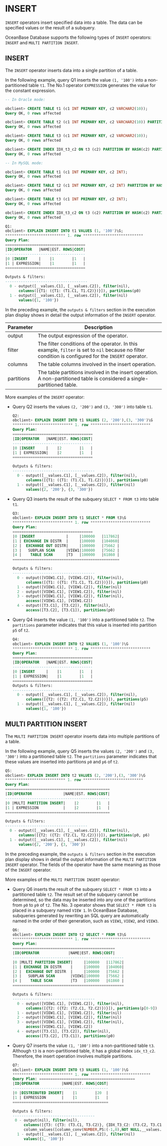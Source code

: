 # INSERT

`INSERT` operators insert specified data into a table. The data can be specified values or the result of a subquery.

OceanBase Database supports the following types of `INSERT` operators: `INSERT` and `MULTI PARTITION INSERT`.

## INSERT

The `INSERT` operator inserts data into a single partition of a table.

In the following example, query Q1 inserts the value `(1, '100')` into a non-partitioned table `t1`. The No.1 operator `EXPRESSION` generates the value for the constant expression.

```sql
-- In Oracle mode:

obclient> CREATE TABLE t1 (c1 INT PRIMARY KEY, c2 VARCHAR2(10));
Query OK, 0 rows affected

obclient> CREATE TABLE t2 (c1 INT PRIMARY KEY, c2 VARCHAR2(10)) PARTITION BY HASH(c1) PARTITIONS 10;
Query OK, 0 rows affected

obclient> CREATE TABLE t3 (c1 INT PRIMARY KEY, c2 VARCHAR2(10));
Query OK, 0 rows affected

obclient> CREATE INDEX IDX_t3_c2 ON t3 (c2) PARTITION BY HASH(c2) PARTITIONS 3;
Query OK, 0 rows affected

-- In MySQL mode:

obclient> CREATE TABLE t1 (c1 INT PRIMARY KEY, c2 INT);
Query OK, 0 rows affected

obclient> CREATE TABLE t2 (c1 INT PRIMARY KEY, c2 INT) PARTITION BY HASH(c1) PARTITIONS 10;
Query OK, 0 rows affected

obclient> CREATE TABLE t3 (c1 INT PRIMARY KEY, c2 INT);
Query OK, 0 rows affected

obclient> CREATE INDEX IDX_t3_c2 ON t3 (c2) PARTITION BY HASH(c2) PARTITIONS 3;
Query OK, 0 rows affected

Q1:
obclient> EXPLAIN INSERT INTO t1 VALUES (1, '100')\G;
*************************** 1. row ***************************
Query Plan:
====================================
|ID|OPERATOR   |NAME|EST. ROWS|COST|
------------------------------------
|0 |INSERT     |    |1        |1   |
|1 | EXPRESSION|    |1        |1   |
====================================

Outputs & filters:
-------------------------------------
  0 - output([__values.C1], [__values.C2]), filter(nil),
      columns([{T1: ({T1: (T1.C1, T1.C2)})}]), partitions(p0)
  1 - output([__values.C1], [__values.C2]), filter(nil)
      values({1, '100'})
```

In the preceding example, the `outputs & filters` section in the execution plan display shows in detail the output information of the `INSERT` operator.

| **Parameter** | **Description** |
|------------|----------------------------------------------------------------------|
| output | The output expression of the operator.  |
| filter | The filter conditions of the operator.  In this example, `filter` is set to `nil` because no filter condition is configured for the `INSERT` operator.  |
| columns | The table columns involved in the insert operation.  |
| partitions | The table partitions involved in the insert operation. A non-partitioned table is considered a single-partitioned table.  |

More examples of the `INSERT` operator:

* Query Q2 inserts the values `(2, '200')` and `(3, '300')` into table `t1`.

   ```sql
   Q2:
   obclient> EXPLAIN INSERT INTO t1 VALUES (2, '200'),(3, '300')\G
   *************************** 1. row ***************************
   Query Plan:
   ====================================
   |ID|OPERATOR   |NAME|EST. ROWS|COST|
   ------------------------------------
   |0 |INSERT     |    |2        |1   |
   |1 | EXPRESSION|    |2        |1   |
   ====================================

   Outputs & filters:
   -------------------------------------
     0 - output([__values.C1], [__values.C2]), filter(nil),
         columns([{T1: ({T1: (T1.C1, T1.C2)})}]), partitions(p0)
     1 - output([__values.C1], [__values.C2]), filter(nil)
         values({2, '200'}, {3, '300'})
   ```

* Query Q3 inserts the result of the subquery `SELECT * FROM t3` into table `t1`.

   ```sql
   Q3:
   obclient> EXPLAIN INSERT INTO t1 SELECT * FROM t3\G
   *************************** 1. row ***************************
   Query Plan:
   ====================================
   |0 |INSERT              |     |100000   |117862|
   |1 | EXCHANGE IN DISTR  |     |100000   |104060|
   |2 |  EXCHANGE OUT DISTR|     |100000   |75662 |
   |3 |   SUBPLAN SCAN     |VIEW1|100000   |75662 |
   |4 |    TABLE SCAN      |T3   |100000   |61860 |
   ================================================

   Outputs & filters:
   -------------------------------------
     0 - output([VIEW1.C1], [VIEW1.C2]), filter(nil),
         columns([{T1: ({T1: (T1.C1, T1.C2)})}]), partitions(p0)
     1 - output([VIEW1.C1], [VIEW1.C2]), filter(nil)
     2 - output([VIEW1.C1], [VIEW1.C2]), filter(nil)
     3 - output([VIEW1.C1], [VIEW1.C2]), filter(nil),
         access([VIEW1.C1], [VIEW1.C2])
     4 - output([T3.C1], [T3.C2]), filter(nil),
         access([T3.C2], [T3.C1]), partitions(p0)
   ```

* Query Q4 inserts the value `(1, '100')` into a partitioned table `t2`. The `partitions` parameter indicates that this value is inserted into partition `p5` of `t2`.

   ```sql
   Q4:
   obclient> EXPLAIN INSERT INTO t2 VALUES (1, '100')\G
   *************************** 1. row ***************************
   Query Plan:
   ====================================
   |ID|OPERATOR   |NAME|EST. ROWS|COST|
   ------------------------------------
   |0 |INSERT     |    |1        |1   |
   |1 | EXPRESSION|    |1        |1   |
   ====================================
   Outputs & filters:
   -------------------------------------
     0 - output([__values.C1], [__values.C2]), filter(nil),
         columns([{T2: ({T2: (T2.C1, T2.C2)})}]), partitions(p5)
     1 - output([__values.C1], [__values.C2]), filter(nil)
         values({1, '100'})
   ```

## MULTI PARTITION INSERT

The `MULTI PARTITION INSERT` operator inserts data into multiple partitions of a table.

In the following example, query Q5 inserts the values `(2, '200')` and `(3, '300')` into a partitioned table `t2`. The `partitions` parameter indicates that these values are inserted into partitions `p0` and `p6` of `t2`.

```sql
Q5:
obclient> EXPLAIN INSERT INTO t2 VALUES (2, '200'),(3, '300')\G
*************************** 1. row ***************************
Query Plan:
===============================================
|ID|OPERATOR              |NAME|EST. ROWS|COST|
-----------------------------------------------
|0 |MULTI PARTITION INSERT|    |2        |1   |
|1 | EXPRESSION           |    |2        |1   |
===============================================

Outputs & filters:
-------------------------------------
  0 - output([__values.C1], [__values.C2]), filter(nil),
      columns([{T2: ({T2: (T2.C1, T2.C2)})}]), partitions(p0, p6)
  1 - output([__values.C1], [__values.C2]), filter(nil)
      values({2, '200'}, {3, '300'})
```

In the preceding example, the `outputs & filters` section in the execution plan display shows in detail the output information of the `MULTI PARTITION INSERT` operator. The fields of the operator have the same meaning as those of the `INSERT` operator.

More examples of the `MULTI PARTITION INSERT` operator:

* Query Q6 inserts the result of the subquery `SELECT * FROM t3` into a partitioned table `t2`. The result set of the subquery cannot be determined, so the data may be inserted into any one of the partitions from `p0` to `p9` of `t2`. The No. 3 operator shows that `SELECT * FROM t3` is placed in a subquery named `VIEW 1`. In OceanBase Database, subqueries generated by rewriting an SQL query are automatically named in the order of their generation, such as `VIEW1`, `VIEW2`, and `VIEW3`.

   ```sql
   Q6:
   obclient> EXPLAIN INSERT INTO t2 SELECT * FROM t3\G
   *************************** 1. row ***************************
   Query Plan:
   ==============================================
   |ID|OPERATOR             |NAME|EST. ROWS|COST|
   --------------------------------------------------
   |0 |MULTI PARTITION INSERT|     |100000   |117862|
   |1 | EXCHANGE IN DISTR    |     |100000   |104060|
   |2 |  EXCHANGE OUT DISTR  |     |100000   |75662 |
   |3 |   SUBPLAN SCAN       |VIEW1|100000   |75662 |
   |4 |    TABLE SCAN        |T3   |100000   |61860 |
   ==================================================

   Outputs & filters:
   -------------------------------------
     0 - output([VIEW1.C1], [VIEW1.C2]), filter(nil),
         columns([{T2: ({T2: (T2.C1, T2.C2)})}]), partitions(p[0-9])
     1 - output([VIEW1.C1], [VIEW1.C2]), filter(nil)
     2 - output([VIEW1.C1], [VIEW1.C2]), filter(nil)
     3 - output([VIEW1.C1], [VIEW1.C2]), filter(nil),
         access([VIEW1.C1], [VIEW1.C2])
     4 - output([T3.C1], [T3.C2]), filter(nil),
         access([T3.C2], [T3.C1]), partitions(p0)
   ```

* Query Q7 inserts the value `(1, '100')` into a non-partitioned table `t3`. Although `t3` is a non-partitioned table, it has a global index `idx_t3_c2`. Therefore, the insert operation involves multiple partitions.

   ```sql
   Q7:
   obclient> EXPLAIN INSERT INTO t3 VALUES (1, '100')\G
   *************************** 1. row ***************************
   Query Plan: ===========================================
   |ID|OPERATOR          |NAME|EST. ROWS|COST|
   -------------------------------------------
   |0 |DISTRIBUTED INSERT|    |1        |20  |
   |1 | EXPRESSION       |    |1        |1   |
   ===========================================

   Outputs & filters:
   -------------------------------------
    0 - output(nil), filter(nil),
        columns([{T3: ({T3: (T3.C1, T3.C2)}, {IDX_T3_C2: (T3.C2, T3.C1)})}]),
        column_values([column_conv(NUMBER,PS:(-1,0),NOT NULL,__values.C1)],  [column_conv(VARCHAR2,utf8mb4_bin,length:10,NULL,__values.C2)])
     1 - output([__values.C1], [__values.C2]), filter(nil)
        values({1, '100'})
   ```
